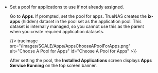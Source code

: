 &NewLine;

* Set a pool for applications to use if not already assigned.
  
  Go to **Apps**. If prompted, set the pool for apps.
  TrueNAS creates the **ix-apps** (hidden) dataset in the pool set as the application pool.
  This dataset is internally managed, so you cannot use this as the parent when you create required application datasets.

  {{< trueimage src="/images/SCALE/Apps/AppsChooseAPoolForApps.png" alt="Choose A Pool for Apps" id="Choose A Pool for Apps" >}}

  After setting the pool, the **Installed Applications** screen displays **Apps Service Running** on the top screen banner.
